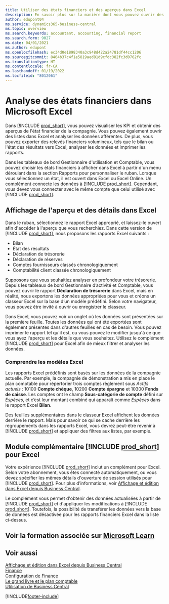 ```yaml
---
title: Utiliser des états financiers et des aperçus dans Excel
description: En savoir plus sur la manière dont vous pouvez ouvrir des états financiers dans Microsoft Excel à partir de Business Central pour une meilleure analyse.
author: edupont04
ms.service: dynamics365-business-central
ms.topic: overview
ms.search.keywords: accountant, accounting, financial report
ms.search.form: 9027
ms.date: 04/01/2021
ms.author: edupont
ms.openlocfilehash: ec34d0e1898340a3c948d422a24781df44cc1206
ms.sourcegitcommit: 8464b37c4f1e5819aed81d9cfdc382fc3d0762fc
ms.translationtype: HT
ms.contentlocale: fr-CA
ms.lasthandoff: 01/19/2022
ms.locfileid: "8012061"
---
```

# <a name="analyzing-financial-statements-in-microsoft-excel"></a>Analyse des états financiers dans Microsoft Excel

Dans [!INCLUDE [prod_short](includes/prod_short.md)], vous pouvez visualiser les KPI et obtenir des aperçus de l'état financier de la compagnie. Vous pouvez également ouvrir des listes dans Excel et analyser les données afférentes. De plus, vous pouvez exporter des relevés financiers volumineux, tels que le bilan ou l'état des résultats vers Excel, analyser les données et imprimer les rapports.  

Dans les tableaux de bord Gestionnaire d'utilisation et Comptable, vous pouvez choisir les états financiers à afficher dans Excel à partir d'un menu déroulant dans la section Rapports pour personnaliser le ruban. Lorsque vous sélectionnez un état, il est ouvert dans Excel ou Excel Online. Un complément connecte les données à [!INCLUDE [prod_short](includes/prod_short.md)]. Cependant, vous devez vous connecter avec le même compte que celui utilisé avec [!INCLUDE [prod_short](includes/prod_short.md)].  

## <a name="getting-the-overview-and-the-details-in-excel"></a>Affichage de l'aperçu et des détails dans Excel

Dans le ruban, sélectionnez le rapport Excel approprié, et laissez-le ouvert afin d'accéder à l'aperçu que vous recherchiez. Dans cette version de [!INCLUDE [prod_short](includes/prod_short.md)], nous proposons les rapports Excel suivants :

- Bilan  
- État des résultats  
- Déclaration de trésorerie  
- Déclaration de réserves  
- Comptes fournisseurs classés chronologiquement  
- Comptabilité client classée chronologiquement  

Supposons que vous souhaitiez analyser en profondeur votre trésorerie. Depuis les tableaux de bord Gestionnaire d’activité et Comptable, vous pouvez ouvrir le rapport **Déclaration de trésorerie** dans Excel, mais en réalité, nous exportons les données appropriées pour vous et créons un classeur Excel sur la base d’un modèle prédéfini. Selon votre navigateur, vous pouvez être invité à ouvrir ou enregistrer le classeur.  

Dans Excel, vous pouvez voir un onglet où les données sont présentées sur la première feuille. Toutes les données qui ont été exportées sont également présentes dans d'autres feuilles en cas de besoin. Vous pouvez imprimer le rapport tel qu'il est, ou vous pouvez le modifier jusqu'à ce que vous ayez l'aperçu et les détails que vous souhaitez. Utilisez le complément [!INCLUDE [prod_short](includes/prod_short.md)] pour Excel afin de mieux filtrer et analyser les données.  

### <a name="understanding-the-excel-templates"></a>Comprendre les modèles Excel

Les rapports Excel prédéfinis sont basés sur les données de la compagnie actuelle. Par exemple, la compagnie de démonstration a mis en place le plan comptable pour répertorier trois comptes règlement sous *Actifs actuels* : 10100 **Compte chèque**, 10200 **Compte épargne** et 10300 **Fonds de caisse**. Les comptes ont le champ **Sous-catégorie de compte** défini sur *Espèces*, et c’est leur montant combiné qui apparaît comme *Espèces* dans le rapport Excel **Bilan**.  

Des feuilles supplémentaires dans le classeur Excel affichent les données derrière le rapport. Mais pour savoir ce qui se cache derrière les regroupements dans les rapports Excel, vous devrez peut-être revenir à [!INCLUDE [prod_short](includes/prod_short.md)] et appliquer des filtres aux listes, par exemple.  

## <a name="the-prod_short-excel-add-in"></a>Module complémentaire [!INCLUDE [prod_short](includes/prod_short.md)] pour Excel

Votre expérience [!INCLUDE [prod_short](includes/prod_short.md)] inclut un complément pour Excel. Selon votre abonnement, vous êtes connecté automatiquement, ou vous devez spécifier les mêmes détails d'ouverture de session utilisés pour [!INCLUDE [prod_short](includes/prod_short.md)]. Pour plus d’informations, voir [Affichage et édition dans Excel depuis Business Central](across-work-with-excel.md).  

Le complément vous permet d'obtenir des données actualisées à partir de [!INCLUDE [prod_short](includes/prod_short.md)] et d'appliquer les modifications à [!INCLUDE [prod_short](includes/prod_short.md)]. Toutefois, la possibilité de transférer les données vers la base de données est désactivée pour les rapports financiers Excel dans la liste ci-dessus.  

## <a name="see-related-training-at-microsoft-learn"></a>Voir la formation associée sur [Microsoft Learn](/learn/modules/configure-powerbi-excel-dynamics-365-business-central/index)

## <a name="see-also"></a>Voir aussi

[Affichage et édition dans Excel depuis Business Central](across-work-with-excel.md)  
[Finance](finance.md)  
[Configuration de Finance](finance-setup-finance.md)  
[Le grand livre et le plan comptable](finance-general-ledger.md)  
[Utilisation de Business Central](ui-work-product.md)  


[!INCLUDE[footer-include](includes/footer-banner.md)]